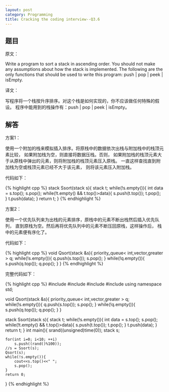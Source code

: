 ```yaml
---
layout: post
category: Programming
title: Cracking the coding interview--Q3.6
---
```


## 题目

原文：

Write a program to sort a stack in ascending order. You should not 
make any assumptions about how the stack is implemented. The 
following are the only functions that should be used to write 
this program: push | pop | peek | isEmpty.

译文：

写程序将一个栈按升序排序。对这个栈是如何实现的，你不应该做任何特殊的假设。
程序中能用到的栈操作有：push | pop | peek | isEmpty。

## 解答

方案1：

使用一个附加的栈来模拟插入排序。将原栈中的数据依次出栈与附加栈中的栈顶元素比较，
如果附加栈为空，则直接将数据压栈。否则，
如果附加栈的栈顶元素大于从原栈中弹出的元素，则将附加栈的栈顶元素压入原栈。
一直这样查找直到附加栈为空或栈顶元素已经不大于该元素，
则将该元素压入附加栈。

代码如下：

{% highlight cpp %}
stack<int> Ssort(stack<int> s){
	stack<int> t;
	while(!s.empty()){
		int data = s.top();
		s.pop();
		while(!t.empty() && t.top()>data){
			s.push(t.top());
			t.pop();
		}
		t.push(data);
	}
	return t;
}
{% endhighlight %}

方案2：

使用一个优先队列来为出栈的元素排序，原栈中的元素不断出栈然后插入优先队列，
直到原栈为空。然后再将优先队列中的元素不断压回原栈，这样操作后，
栈中的元素便有序化了。

代码如下：

{% highlight cpp %}
void Qsort(stack<int> &s){
	priority_queue< int,vector<int>,greater<int> > q;
	while(!s.empty()){
		q.push(s.top());
		s.pop();
	}
	while(!q.empty()){
		s.push(q.top());
		q.pop();
	}
}
{% endhighlight %}

完整代码如下：

{% highlight cpp %}
#include <iostream>
#include <cstdlib>
#include <stack>
#include <queue>
using namespace std;

void Qsort(stack<int> &s){
	priority_queue< int,vector<int>,greater<int> > q;
	while(!s.empty()){
		q.push(s.top());
		s.pop();
	}
	while(!q.empty()){
		s.push(q.top());
		q.pop();
	}
}

stack<int> Ssort(stack<int> s){
	stack<int> t;
	while(!s.empty()){
		int data = s.top();
		s.pop();
		while(!t.empty() && t.top()>data){
			s.push(t.top());
			t.pop();
		}
		t.push(data);
	}
	return t;
}
int main(){
	srand((unsigned)time(0));
	stack<int> s;

	for(int i=0; i<10; ++i)
		s.push((rand()%100));
	//s = Ssort(s);
	Qsort(s);
	while(!s.empty()){
		cout<<s.top()<<" ";
		s.pop();
	}
	return 0;
}
{% endhighlight %}
